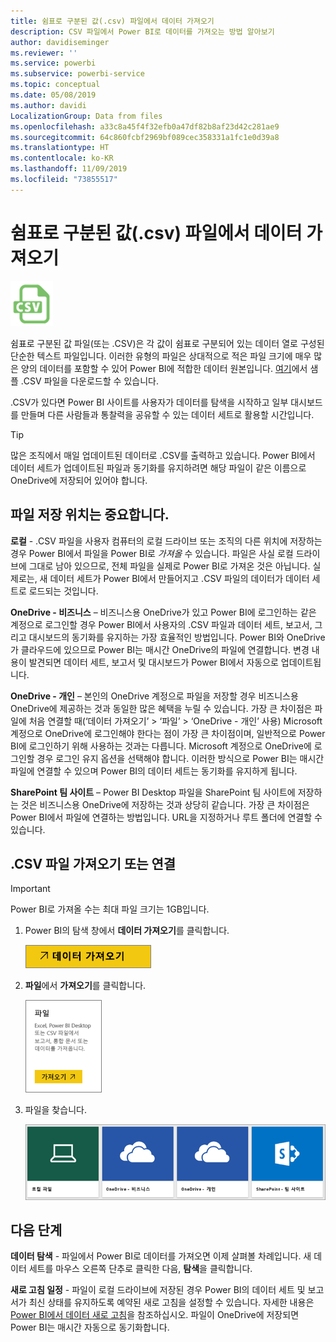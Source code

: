 ```yaml
---
title: 쉼표로 구분된 값(.csv) 파일에서 데이터 가져오기
description: CSV 파일에서 Power BI로 데이터를 가져오는 방법 알아보기
author: davidiseminger
ms.reviewer: ''
ms.service: powerbi
ms.subservice: powerbi-service
ms.topic: conceptual
ms.date: 05/08/2019
ms.author: davidi
LocalizationGroup: Data from files
ms.openlocfilehash: a33c8a45f4f32efb0a47df82b8af23d42c281ae9
ms.sourcegitcommit: 64c860fcbf2969bf089cec358331a1fc1e0d39a8
ms.translationtype: HT
ms.contentlocale: ko-KR
ms.lasthandoff: 11/09/2019
ms.locfileid: "73855517"
---
```

# <a name="get-data-from-comma-separated-value-csv-files"></a>쉼표로 구분된 값(.csv) 파일에서 데이터 가져오기
![](media/service-comma-separated-value-files/csv_icon.png)

쉼표로 구분된 값 파일(또는 .CSV)은 각 값이 쉼표로 구분되어 있는 데이터 열로 구성된 단순한 텍스트 파일입니다. 이러한 유형의 파일은 상대적으로 적은 파일 크기에 매우 많은 양의 데이터를 포함할 수 있어 Power BI에 적합한 데이터 원본입니다. [여기](https://go.microsoft.com/fwlink/?LinkID=619356)에서 샘플 .CSV 파일을 다운로드할 수 있습니다.

.CSV가 있다면 Power BI 사이트를 사용자가 데이터를 탐색을 시작하고 일부 대시보드를 만들며 다른 사람들과 통찰력을 공유할 수 있는 데이터 세트로 활용할 시간입니다.

>[!TIP]
>많은 조직에서 매일 업데이트된 데이터로 .CSV를 출력하고 있습니다. Power BI에서 데이터 세트가 업데이트된 파일과 동기화를 유지하려면 해당 파일이 같은 이름으로 OneDrive에 저장되어 있어야 합니다.

## <a name="where-your-file-is-saved-makes-a-difference"></a>파일 저장 위치는 중요합니다.
**로컬** - .CSV 파일을 사용자 컴퓨터의 로컬 드라이브 또는 조직의 다른 위치에 저장하는 경우 Power BI에서 파일을 Power BI로 *가져올* 수 있습니다. 파일은 사실 로컬 드라이브에 그대로 남아 있으므로, 전체 파일을 실제로 Power BI로 가져온 것은 아닙니다. 실제로는, 새 데이터 세트가 Power BI에서 만들어지고 .CSV 파일의 데이터가 데이터 세트로 로드되는 것입니다.

**OneDrive - 비즈니스** – 비즈니스용 OneDrive가 있고 Power BI에 로그인하는 같은 계정으로 로그인할 경우 Power BI에서 사용자의 .CSV 파일과 데이터 세트, 보고서, 그리고 대시보드의 동기화를 유지하는 가장 효율적인 방법입니다. Power BI와 OneDrive가 클라우드에 있으므로 Power BI는 매시간 OneDrive의 파일에 연결합니다.  변경 내용이 발견되면 데이터 세트, 보고서 및 대시보드가 Power BI에서 자동으로 업데이트됩니다.

**OneDrive - 개인** – 본인의 OneDrive 계정으로 파일을 저장할 경우 비즈니스용 OneDrive에 제공하는 것과 동일한 많은 혜택을 누릴 수 있습니다. 가장 큰 차이점은 파일에 처음 연결할 때(‘데이터 가져오기’ > ‘파일’ > ‘OneDrive - 개인’ 사용) Microsoft 계정으로 OneDrive에 로그인해야 한다는 점이 가장 큰 차이점이며, 일반적으로 Power BI에 로그인하기 위해 사용하는 것과는 다릅니다. Microsoft 계정으로 OneDrive에 로그인할 경우 로그인 유지 옵션을 선택해야 합니다. 이러한 방식으로 Power BI는 매시간 파일에 연결할 수 있으며 Power BI의 데이터 세트는 동기화를 유지하게 됩니다.

**SharePoint 팀 사이트** – Power BI Desktop 파일을 SharePoint 팀 사이트에 저장하는 것은 비즈니스용 OneDrive에 저장하는 것과 상당히 같습니다. 가장 큰 차이점은 Power BI에서 파일에 연결하는 방법입니다. URL을 지정하거나 루트 폴더에 연결할 수 있습니다.

## <a name="import-or-connect-to-a-csv-file"></a>.CSV 파일 가져오기 또는 연결
>[!IMPORTANT]
>Power BI로 가져올 수는 최대 파일 크기는 1GB입니다.

1. Power BI의 탐색 창에서 **데이터 가져오기**를 클릭합니다.
   
   ![](media/service-comma-separated-value-files/csv_get_data_button.png)
2. **파일**에서 **가져오기**를 클릭합니다.
   
   ![](media/service-comma-separated-value-files/csv_files_get.png)
3. 파일을 찾습니다.
   
   ![](media/service-comma-separated-value-files/csv_find_your_file.png)

## <a name="next-steps"></a>다음 단계
**데이터 탐색** - 파일에서 Power BI로 데이터를 가져오면 이제 살펴볼 차례입니다. 새 데이터 세트를 마우스 오른쪽 단추로 클릭한 다음, **탐색**을 클릭합니다.

**새로 고침 일정** - 파일이 로컬 드라이브에 저장된 경우 Power BI의 데이터 세트 및 보고서가 최신 상태를 유지하도록 예약된 새로 고침을 설정할 수 있습니다. 자세한 내용은 [Power BI에서 데이터 새로 고침](refresh-data.md)을 참조하십시오. 파일이 OneDrive에 저장되면 Power BI는 매시간 자동으로 동기화합니다.

